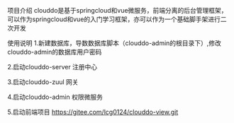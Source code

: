 项目介绍
   clouddo是基于springcloud和vue微服务，前端分离的后台管理框架，可以作为springcloud和vue的入门学习框架，亦可以作为一个基础脚手架进行二次开发

使用说明
1.新建数据库，导数数据库脚本（clouddo-admin的根目录下）,修改clouddo-admin的数据库用户密码

2.启动clouddo-server 注册中心

3.启动clouddo-zuul 网关

4.启动clouddo-admin 权限微服务

5.启动前端项目 https://gitee.com/lcg0124/clouddo-view.git